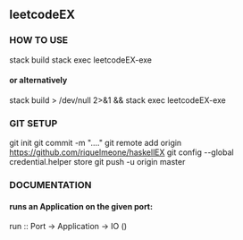 ## leetcodeEX

### HOW TO USE

  stack build
  stack exec leetcodeEX-exe
#### or alternatively
  stack build > /dev/null 2>&1 && stack exec leetcodeEX-exe

### GIT SETUP
  git init
  git commit -m "...."
  git remote add origin https://github.com/riquelmeone/haskellEX
  git config --global credential.helper store
  git push -u origin master

### DOCUMENTATION

#### runs an Application on the given port:
  run :: Port -> Application -> IO ()
